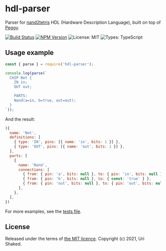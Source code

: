 # hdl-parser

Parser for [nand2tetris](https://www.nand2tetris.org/) HDL (Hardware Description Language), built on top of [Peggy](https://peggyjs.org/).

[![Build Status](https://travis-ci.org/wokwi/hdl-parser.png?branch=master)](https://travis-ci.org/wokwi/hdl-parser)
[![NPM Version](https://img.shields.io/npm/v/hdl-parser)](https://www.npmjs.com/package/hdl-parser)
![License: MIT](https://img.shields.io/npm/l/hdl-parser)
![Types: TypeScript](https://img.shields.io/npm/types/hdl-parser)

## Usage example

```javascript
const { parse } = require('hdl-parser');

console.log(parse(`
  CHIP Not {
    IN in;
    OUT out;

    PARTS:
    Nand(a=in, b=true, out=out);
  }
`));
```

And the result:

```js
({
  name: 'Not',
  definitions: [
    { type: 'IN', pins: [{ name: 'in', bits: 1 }] },
    { type: 'OUT', pins: [{ name: 'out', bits: 1 }] },
  ],
  parts: [
    {
      name: 'Nand',
      connections: [
        { from: { pin: 'a', bits: null }, to: { pin: 'in', bits: null } },
        { from: { pin: 'b', bits: null }, to: { const: 'true' } },
        { from: { pin: 'out', bits: null }, to: { pin: 'out', bits: null } },
      ],
    },
  ],
})
```

For more examples, see the [tests file](tests.js).

## License

Released under the terms of [the MIT licence](LICENSE). Copyright (c) 2021, Uri Shaked.
